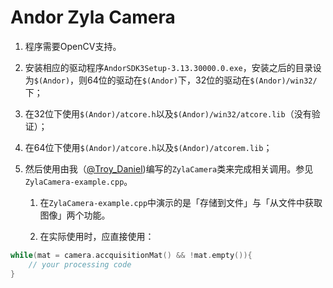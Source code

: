 
# Andor Zyla Camera

1. 程序需要OpenCV支持。

2.  安装相应的驱动程序`AndorSDK3Setup-3.13.30000.0.exe`，安装之后的目录设为`$(Andor)`，则64位的驱动在`$(Andor)`下，32位的驱动在`$(Andor)/win32/`下；

3. 在32位下使用`$(Andor)/atcore.h`以及`$(Andor)/win32/atcore.lib`（没有验证）；

4. 在64位下使用`$(Andor)/atcore.h`以及`$(Andor)/atcorem.lib`；

5. 然后使用由我（[@Troy\_Daniel](mailto:troy_daniel@163.com))编写的`ZylaCamera`类来完成相关调用。参见`ZylaCamera-example.cpp`。

   1. 在`ZylaCamera-example.cpp`中演示的是「存储到文件」与「从文件中获取图像」两个功能。

   2. 在实际使用时，应直接使用：

```c++
while(mat = camera.accquisitionMat() && !mat.empty()){
	// your processing code
}
```





